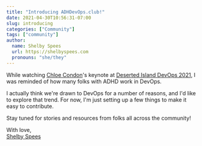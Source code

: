 ```yaml
---
title: "Introducing ADHDevOps.club!"
date: 2021-04-30T10:56:31-07:00
slug: introducing
categories: ["Community"]
tags: ["community"]
author:
  name: Shelby Spees
  url: https://shelbyspees.com
  pronouns: "she/they"
---
```


While watching [Chloe Condon](https://twitter.com/ChloeCondon)'s keynote
at [Deserted Island DevOps 2021](https://desertedisland.club/),
I was reminded of how many folks with ADHD work in DevOps.

<!--more-->

I actually think we're drawn to DevOps for a number of reasons,
and I'd like to explore that trend.
For now, I'm just setting up a few things to make it easy to contribute.

Stay tuned for stories and resources from folks all across the community!

With love,  
[Shelby Spees](https://twitter.com/shelbyspees)
